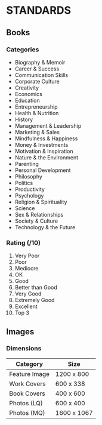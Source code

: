 # STANDARDS

## Books

### Categories

* Biography & Memoir
* Career & Success
* Communication Skills
* Corporate Culture
* Creativity
* Economics
* Education
* Entrepreneurship
* Health & Nutrition
* History
* Management & Leadership
* Marketing & Sales
* Mindfulness & Happiness
* Money & Investments
* Motivation & Inspiration
* Nature & the Environment
* Parenting
* Personal Development
* Philosophy
* Politics
* Productivity
* Psychology
* Religion & Spirituality
* Science
* Sex & Relationships
* Society & Culture
* Technology & the Future

### Rating (/10)

1. Very Poor
1. Poor
1. Mediocre
1. OK
1. Good
1. Better than Good
1. Very Good
1. Extremely Good
1. Excellent
1. Top 3

## Images

### Dimensions
|Category     |Size       |
|-------------|-----------|
|Feature Image|1200 x 800 |
|Work Covers  |600  x 338 |
|Book Covers  |400  x 600 |
|Photos (LQ)  |600  x 400 |
|Photos (MQ)  |1600 x 1067|